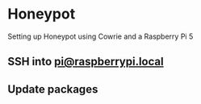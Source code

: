 # Honeypot
Setting up Honeypot using Cowrie and a Raspberry Pi 5


## SSH into pi@raspberrypi.local

## Update packages

##
